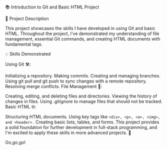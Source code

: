 📚 Introduction to Git and Basic HTML Project

📝 Project Description

This project showcases the skills I have developed in using Git and basic HTML. Throughout the project, I've demonstrated my understanding of file management, essential Git commands, and creating HTML documents with fundamental tags.

💡 Skills Demonstrated

Using Git 🛠️:

Initializing a repository.
Making commits.
Creating and managing branches.
Using git pull and git push to sync changes with a remote repository.
Resolving merge conflicts.
File Management 📂:

Creating, editing, and deleting files and directories.
Viewing the history of changes in files.
Using .gitignore to manage files that should not be tracked.
Basic HTML 🌐:

Structuring HTML documents.
Using key tags like `<div>, <p>, <a>, <img>, and <header>.`
Creating basic lists, tables, and forms.
This project provides a solid foundation for further development in full-stack programming, and I'm excited to apply these skills in more advanced projects. 🚀

Go,go,go!
